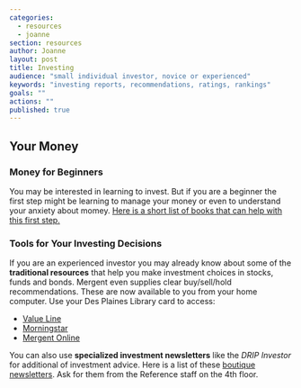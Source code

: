 ```yaml
---
categories: 
  - resources
  - joanne
section: resources
author: Joanne
layout: post
title: Investing
audience: "small individual investor, novice or experienced"
keywords: "investing reports, recommendations, ratings, rankings"
goals: ""
actions: ""
published: true
---
```


## Your Money

### Money for Beginners
You may be interested in learning to invest. But if you are a beginner the first step might be learning to manage your money or even to understand your anxiety about momey. [Here is a short list of books that can help with this first step.](http://dppl.bibliocommons.com/list/show/89616173_desplainesreference/213700548_money_for_beginners)

### Tools for Your Investing Decisions
If you are an experienced investor you may already know about some of the ****traditional resources**** that help you make investment choices in stocks, funds and bonds. Mergent even supplies clear buy/sell/hold recommendations. These are now available to you from your home computer. Use your Des Plaines Library card to access:
- [Value Line](http://www3.valueline.com/secure/vlispdf/stk5000/index.aspx)
- [Morningstar](http://library.morningstar.com/)
- [Mergent Online](http://www.mergentonline.com/reportssearch.php "Formerly known as Moody's Investor Service")

You can also use ****specialized investment newsletters**** like the _DRIP Investor_ for additional of investment advice. Here is a list of these [boutique newsletters](http://dppl.org/reference/investor_newsletters.shtml). Ask for them from the Reference staff on the 4th floor.